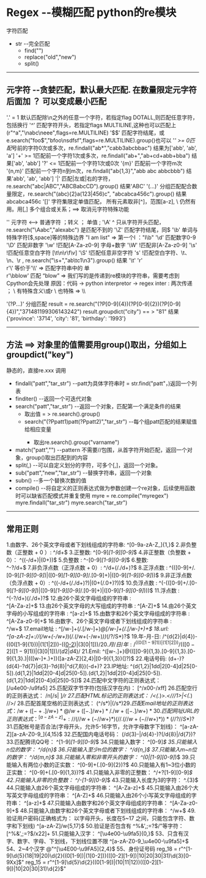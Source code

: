 # Regex    --模糊匹配 python的re模块

字符匹配
- str    --完全匹配
	- find("")
	- replace("old","new")
	- split()
----
## 元字符    --贪婪匹配，默认最大匹配. 在数量限定元字符后面加 ？ 可以变成最小匹配
'.'     = 1 默认匹配除\n之外的任意一个字符，若指定flag DOTALL,则匹配任意字符，包括换行
'^'     匹配字符开头，若指定flags MULTILINE,这种也可以匹配上(r"^a","\nabc\neee",flags=re.MULTILINE)
'$$'     匹配字符结尾，或e.search("foo$","bfoo\nsdfsf",flags=re.MULTILINE).group()也可以
'*'     >= 0匹配*号前的字符0次或多次，re.findall("ab*","cabb3abcbbac")  结果为['abb', 'ab', 'a']
'+'     >= 1匹配前一个字符1次或多次，re.findall("ab+","ab+cd+abb+bba") 结果['ab', 'abb']
'?'     <= 1匹配前一个字符1次或0次
'{m}'   匹配前一个字符m次
'{n,m}' 匹配前一个字符n到m次，re.findall("ab{1,3}","abb abc abbcbbb") 结果'abb', 'ab', 'abb']
'|'     匹配|左或|右的字符，re.search("abc|ABC","ABCBabcCD").group() 结果'ABC'
'(...)' 分组匹配配合数量限定，re.search("(abc){2}a(123|456)c", "abcabca456c").group() 结果 abcabca456c
'[]'    字符集限定单值匹配， 所有元素取非[^]，范围[a-z], \ 仍然有用。用[,] 多个组合或关系；==> 取消元字符特殊功能


'\'       元字符 <--> 普通字符 ；转义 ； 单值 ;
	'\A'    ^ 只从字符开头匹配，re.search("\Aabc","alexabc") 是匹配不到的
	'\Z'    匹配字符结尾，同$
	'\b'    单词与特殊字符[$,space]等的特殊边界 "I am list"  => 第一个I ："I\b"
	'\d'    匹配数字0-9
	'\D'    匹配非数字
	'\w'    !匹配[A-Za-z0-9] 字母+数字
	'\W'    !匹配非[A-Za-z0-9]
	'\s'    !匹配任意空白字符 [\t\n\r\f\v]
	'\S'    !匹配任意非空字符
's'       !匹配空白字符、\t、\n、\r , re.search("\s+","ab\tc1\n3").group() 结果 '\t'
'r'       
	r'\\'       等价于'\\\\'  => 匹配字符串中的 单\
	r'\bblow'   匹配 “blow”   => 我们写的是传递到re模块的字符串，需要考虑到Cpython会先处理
	原因：代码 ->   python interpretor   -> regex inter   : 两次传递 ；
									\  有特殊含义\\或r       \ 也特殊    =>  \\\\

'(?P<name>...)' 分组匹配 result = re.search("(?P<province>[0-9]{4})(?P<city>[0-9]{2})(?P<birthday>[0-9]{4})","371481199306143242")
												 result.groupdict("city") == > "81"
												 结果{'province': '3714', 'city': '81', 'birthday': '1993'}

----
## 方法    ==> 对象里的值需要用group()取出，分组如上groupdict("key")
静态的，直接re.xxx  调用
- findall("patt","tar_str")    --patt为具体字符串时 = str.find("patt"，)返回一个列表
- finditer()      --返回一个可迭代对象
- search("patt","tar_str")    --返回一个对象，匹配第一个满足条件的结果
	- 取出值 = > re.search().group()
	- search("(?P<varname1>patt1)patt(?P<varname2>patt2)","tar_str")    --每个组patt匹配的结果赋值给相应变量
		- 取出re.search().group("varname")
- match("patt","")    --pattern 不需要//包围，从首字符开始匹配，返回一个对象，group()取出匹配到的内容
- split(,)    --可以自定义划分的字符，可多个[,]，返回一个对象。
- sub("patt","new","tar_str")    --替换字符串，返回一个对象
- subn()    --多一个替换次数的值
- compile()    --将自定义的正则表达式做为参数创建一个re对象，后续使用函数时可以缺省匹配模式并重复使用
	myre = re.compile("myregex")
	myre.findall("tar_str")
	myre.search("tar_str")

----
## 常用正则
1.由数字、26个英文字母或者下划线组成的字符串:
    ^[0-9a-zA-Z_]{1,}$
2.非负整数（正整数 + 0 ）:
    ^/d+$
3.正整数:
    ^[0-9]*[1-9][0-9]*$
4.非正整数（负整数 + 0）：
    ^((-/d+)|(0+))$
5.负整数 :
    ^-[0-9]*[1-9][0-9]*$
6.整数:    
    ^-?/d+$
7.非负浮点数（正浮点数 + 0）:
    ^/d+(/./d+)?$
8.正浮点数 :
    ^(([0-9]+/.[0-9]*[1-9][0-9]*)|([0-9]*[1-9][0-9]*/.[0-9]+)|([0-9]*[1-9][0-9]*))$
9.非正浮点数（负浮点数 + 0）:
    ^((-/d+(/./d+)?)|(0+(/.0+)?))$
10.负浮点数 :
    ^(-(([0-9]+/.[0-9]*[1-9][0-9]*)|([0-9]*[1-9][0-9]*/.[0-9]+)|([0-9]*[1-9][0-9]*)))$
11.浮点数 :
    ^(-?/d+)(/./d+)?$
12.由26个英文字母组成的字符串 :    
    ^[A-Za-z]+$
13.由26个英文字母的大写组成的字符串 :
    ^[A-Z]+$
14.由26个英文字母的小写组成的字符串 :
    ^[a-z]+$
15.由数字和26个英文字母组成的字符串 :
    ^[A-Za-z0-9]+$
16.由数字、26个英文字母或者下划线组成的字符串 :    
    ^/w+$
17.email地址 :
    ^[/w-]+(/.[/w-]+)*@[/w-]+(/.[/w-]+)+$
18.url:    
    ^[a-zA-z]+://(/w+(-/w+)*)(/.(/w+(-/w+)*))*(/?/S*)?$
19.年-月-日:
    /^(d{2}|d{4})-((0([1-9]{1}))|(1[1|2]))-(([0-2]([1-9]{1}))|(3[0|1]))$/
20.月/日/年:
    /^((0([1-9]{1}))|(1[1|2]))/(([0-2]([1-9]{1}))|(3[0|1]))/(d{2}|d{4})$/
21.Emil:
    ^([w-.]+)@(([[0-9]{1,3}.[0-9]{1,3}.[0-9]{1,3}.)|(([w-]+.)+))([a-zA-Z]{2,4}|[0-9]{1,3})(]?)$
22.电话号码:
    (d+-)?(d{4}-?d{7}|d{3}-?d{8}|^d{7,8})(-d+)?
23.IP地址:
    ^(d{1,2}|1dd|2[0-4]d|25[0-5]).(d{1,2}|1dd|2[0-4]d|25[0-5]).(d{1,2}|1dd|2[0-4]d|25[0-5]).(d{1,2}|1dd|2[0-4]d|25[0-5])$
24.匹配中文字符的正则表达式：
    [/u4e00-/u9fa5]
25.匹配双字节字符(包括汉字在内)：
    [^/x00-/xff]
26.匹配空行的正则表达式：
    /n[/s| ]*/r
27.匹配HTML标记的正则表达式：
    /<(.*)>.*<///1>|<(.*) //>/
28.匹配首尾空格的正则表达式：
    (^/s*)|(/s*$)
29.匹配Email地址的正则表达式：
    /w+([-+.]/w+)*@/w+([-.]/w+)*/./w+([-.]/w+)*
30.匹配网址URL的正则表达式：
    ^[a-zA-z]+://(//w+(-//w+)*)(//.(//w+(-//w+)*))*(//?//S*)?$
31.匹配帐号是否合法(字母开头，允许5-16字节，允许字母数字下划线)：
    ^[a-zA-Z][a-zA-Z0-9_]{4,15}$
32.匹配国内电话号码：
    (/d{3}-|/d{4}-)?(/d{8}|/d{7})?
33.匹配腾讯QQ号：
    ^[1-9]*[1-9][0-9]*$
34.只能输入数字：
    ^[0-9]*$
35.只能输入n位的数字：
    ^/d{n}$
36.只能输入至少n位的数字：
    ^/d{n,}$
37.只能输入m~n位的数字：
    ^/d{m,n}$
38.只能输入零和非零开头的数字：
    ^(0|[1-9][0-9]*)$
39.只能输入有两位小数的正实数：
    ^[0-9]+(.[0-9]{2})?$
40.只能输入有1~3位小数的正实数：
    ^[0-9]+(.[0-9]{1,3})?$
41.只能输入非零的正整数：
    ^/+?[1-9][0-9]*$
42.只能输入非零的负整数：
    ^/-[1-9][0-9]*$
43.只能输入长度为3的字符：
    ^.{3}$
44.只能输入由26个英文字母组成的字符串：
    ^[A-Za-z]+$
45.只能输入由26个大写英文字母组成的字符串：
    ^[A-Z]+$
46.只能输入由26个小写英文字母组成的字符串：
    ^[a-z]+$
47.只能输入由数字和26个英文字母组成的字符串：
    ^[A-Za-z0-9]+$
48.只能输入由数字和26个英文字母或者下划线组成的字符串：
    ^/w+$
49.验证用户密码(正确格式为： 以字母开头，长度在5~17 之间，只能包含字符、数字和下划线)
    ^[a-zA-Z]/w{5,17}$
50.验证是否包含有 ^%&',;=?$/"等字符：
    [^%&',;=?$/x22]+
51.只能输入汉字：
    ^[\u4e00-\u9fa5]{0,}$
53、只含有汉字、数字、字母、下划线，下划线位置不限
    ^[a-zA-Z0-9_\u4e00-\u9fa5]+$
54、2~4个汉字
    @"^[\u4E00-\u9FA5]{2,4}$
55、身份证号码
		reg_18 = r"^[1-9]\d{5}(18|19|20)\d{2}((0[1-9])|(1[0-2]))(([0-2][1-9])|10|20|30|31)\d{3}[0-9Xx]$"
		reg_15 = r"^[1-9]\d{5}\d{2}((0[1-9])|(10|11|12))(([0-2][1-9])|10|20|30|31)\d{2}$"
